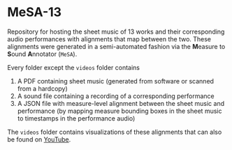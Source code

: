 # MeSA-13
Repository for hosting the sheet music of 13 works and their corresponding audio performances with alignments that map between the two. These alignments were generated in a semi-automated fashion via the **M**easure to **S**ound **A**nnotator (`MeSA`).

Every folder except the `videos` folder contains
1. A PDF containing sheet music (generated from software or scanned from a hardcopy)
2. A sound file containing a recording of a corresponding performance
3. A JSON file with measure-level alignment between the sheet music and performance (by mapping measure bounding boxes in the sheet music to timestamps in the performance audio)

The `videos` folder contains visualizations of these alignments that can also be found on [YouTube](https://youtu.be/watch?v=WLVYJzgy7nU&list=PL4DZweX7nGV6XEFAES1r8gBClBHxkFALK).
